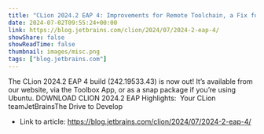 ```yaml
---
title: "CLion 2024.2 EAP 4: Improvements for Remote Toolchain, a Fix for Settings Persistence in Nova, and Enhanced GDB Pretty Printers"
date: 2024-07-02T09:55:24+00:00
link: https://blog.jetbrains.com/clion/2024/07/2024-2-eap-4/
showShare: false
showReadTime: false
thumbnail: images/misc.png
tags: ["blog.jetbrains.com"]
---
```

The CLion 2024.2 EAP 4 build (242.19533.43) is now out! It’s available from our website, via the Toolbox App, or as a snap package if you’re using Ubuntu. DOWNLOAD CLION 2024.2 EAP Highlights:  Your CLion teamJetBrainsThe Drive to Develop

- Link to article: https://blog.jetbrains.com/clion/2024/07/2024-2-eap-4/